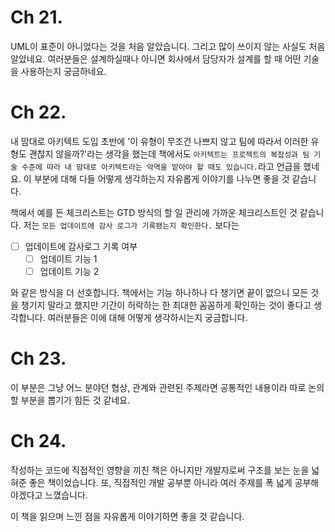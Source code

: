 # Ch 21.
UML이 표준이 아니었다는 것을 처음 알았습니다. 그리고 많이 쓰이지 않는 사실도 처음 알았네요.
여러분들은 설계하실때나 아니면 회사에서 담당자가 설계를 할 때 어떤 기술을 사용하는지 궁금하네요.


# Ch 22.
내 맘대로 아키텍트 도입 초반에 '이 유형이 무조건 나쁘지 않고 팀에 따라서 이러한 유형도 괜찮지 않을까?'라는 생각을 했는데 책에서도 `아키텍트는 프로젝트의 복잡성과 팀 기술 수준에 따라 내 맘대로 아키텍트라는 악역을 맡아야 할 때도 있습니다.`라고 언급을 했네요. 
이 부분에 대해 다들 어떻게 생각하는지 자유롭게 이야기를 나누면 좋을 것 같습니다.

책에서 예를 든 체크리스트는 GTD 방식의 할 일 관리에 가까운 체크리스트인 것 같습니다. 저는 `모든 업데이트에 감사 로그가 기록됐는지 확인한다.` 보다는 
- [ ] 업데이트에 감사로그 기록 여부
	- [ ] 업데이트 기능 1
	- [ ] 업데이트 기능 2

와 같은 방식을 더 선호합니다. 책에서는 기능 하나하나 다 챙기면 끝이 없으니 모든 것을 챙기지 말라고 했지만 기간이 허락하는 한 최대한 꼼꼼하게 확인하는 것이 좋다고 생각합니다. 여러분들은 이에 대해 어떻게 생각하시는지 궁금합니다.


# Ch 23.
이 부분은 그냥 어느 분야던 협상, 관계와 관련된 주제라면 공통적인 내용이라 따로 논의할 부분을 뽑기가 힘든 것 같네요.


# Ch 24.
작성하는 코드에 직접적인 영향을 끼친 책은 아니지만 개발자로써 구조를 보는 눈을 넓혀준 좋은 책이었습니다. 
또, 직접적인 개발 공부뿐 아니라 여러 주제를 폭 넓게 공부해야겠다고 느꼈습니다.

이 책을 읽으며 느낀 점을 자유롭게 이야기하면 좋을 것 같습니다.


